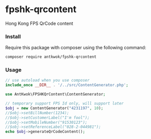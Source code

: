 # fpshk-qrcontent
Hong Kong FPS QrCode content

### Install

Require this package with composer using the following command:

```bash
composer require antkwok/fpshk-qrcontent
```

### Usage
```php
// use autoload when you use composer
include_once __DIR__ . '/../src/ContentGenerator.php';

use AntKwok\FPSHKQrContent\ContentGenerator;

// temporary support FPS Id only, will support later 
$obj = new ContentGenerator("4231197", 10);
//$obj->setBillNumber(1234);
//$obj->setCustomerLabel("I'm fool");
//$obj->setMobileNumber("91530123");
//$obj->setReferenceLabel("028-2-044981");
echo $obj->generateQrCodeContent();
